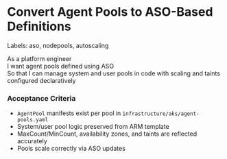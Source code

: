 # Convert Agent Pools to ASO-Based Definitions

Labels: aso, nodepools, autoscaling

As a platform engineer  
I want agent pools defined using ASO  
So that I can manage system and user pools in code with scaling and taints configured declaratively

### Acceptance Criteria
- `AgentPool` manifests exist per pool in `infrastructure/aks/agent-pools.yaml`
- System/user pool logic preserved from ARM template
- MaxCount/MinCount, availability zones, and taints are reflected accurately
- Pools scale correctly via ASO updates
